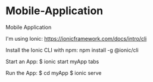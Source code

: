# Mobile-Application
Mobile Application 

I'm using Ionic: https://ionicframework.com/docs/intro/cli

Install the Ionic CLI with npm:
npm install -g @ionic/cli

Start an App:
$ ionic start myApp tabs

Run the App:
$ cd myApp
$ ionic serve

